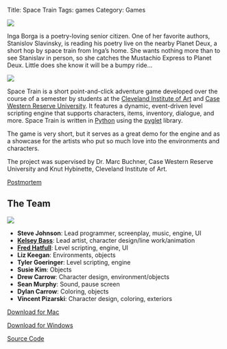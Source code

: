 Title: Space Train
Tags: games
Category: Games

<img class="center" src="|filename|/img/content/space_train_logo.png"/>

Inga Borga is a poetry-loving senior citizen. One of her favorite authors,
Stanislov Slavinsky, is reading his poetry live on the nearby Planet Deux, a
short hop by space train from Inga’s home. She wants nothing more than to see
Stanislav in person, so she catches the Mustachio Express to Planet Deux.
Little does she know it will be a bumpy ride...

<img class="left" src="|filename|/img/content/space_train_inga.png"/>

Space Train is a short point-and-click adventure game developed over the course
of a semester by students at the [Cleveland Institute of
Art](http://www.cia.edu/) and [Case Western Reserve
University](http://www.case.edu/). It features a dynamic, event-driven level
scripting engine that supports characters, items, inventory, dialogue, and
more. Space Train is written in [Python](http://www.python.org) using the
[pyglet](http://www.pyglet.org) library.

The game is very short, but it serves as a great demo for the engine and as a
showcase for the artists who put so much love into the environments and
characters.

The project was supervised by Dr. Marc Buchner, Case Western Reserve University
and Knut Hybinette, Cleveland Institute of Art.

[Postmortem](/space-train-postmortem)

The Team
--------

<img class="right" src="|filename|/img/content/space_train_workman.png"/>

- **Steve Johnson**: Lead programmer, screenplay, music, engine, UI
- **[Kelsey Bass](http://taxidermyrobot.blogspot.com/)**: Lead artist, character design/line work/animation
- **[Fred Hatfull](http://www.fredhatfull.com)**: Level scripting, engine, UI
- **Liz Keegan**: Environments, objects
- **Tyler Goeringer**: Level scripting, engine
- **Susie Kim**: Objects
- **Drew Carrow**: Character design, environment/objects
- **Sean Murphy**: Sound, pause screen
- **Dylan Carrow**: Coloring, objects
- **Vincent Pizarski**: Character design, coloring, exteriors

[Download for Mac](http://bit.ly/eM6urh)

[Download for Windows](http://bit.ly/ezkLgv)

[Source Code](http://www.github.com/irskep/Space-Train)
